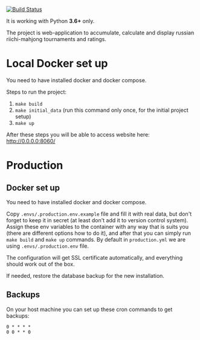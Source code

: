 [![Build Status](https://travis-ci.org/MahjongRepository/mahjong-portal.svg?branch=master)](https://travis-ci.org/MahjongRepository/mahjong-portal)

It is working with Python **3.6+** only.

The project is web-application to accumulate, calculate and display russian riichi-mahjong tournaments and ratings.

# Local Docker set up

You need to have installed docker and docker compose.

Steps to run the project:

1. `make build`
2. `make initial_data` (run this command only once, for the initial project setup)
3. `make up`

After these steps you will be able to access website here: http://0.0.0.0:8060/

# Production

## Docker set up

You need to have installed docker and docker compose.

Copy `.envs/.production.env.example` file and fill it with real data, but don't forget to keep it in secret (at least don't add it to version control system). Assign these env variables to the container with any way that is suits you (there are different options how to do it), and after that you can simply run `make build` and `make up` commands. By default in `production.yml` we are using `.envs/.production.env` file.

The configuration will get SSL certificate automatically, and everything should work out of the box. 

If needed, restore the database backup for the new installation.

## Backups

On your host machine you can set up these cron commands to get backups:

```
0 * * * * 
0 0 * * 0 
```